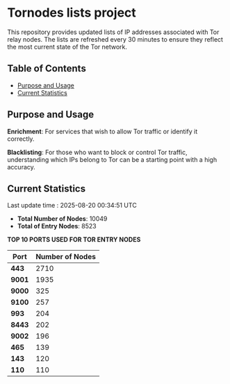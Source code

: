 # Tornodes lists project

This repository provides updated lists of IP addresses associated with Tor relay nodes. The lists are refreshed every 30 minutes to ensure they reflect the most current state of the Tor network.

## Table of Contents

- [Purpose and Usage](#purpose-and-usage)
- [Current Statistics](#current-statistics)


## Purpose and Usage

**Enrichment**: For services that wish to allow Tor traffic or identify it correctly.

**Blacklisting**: For those who want to block or control Tor traffic, understanding which IPs belong to Tor can be a starting point with a high accuracy.

## Current Statistics

Last update time : 2025-08-20 00:34:51 UTC

- **Total Number of Nodes**: 10049
- **Total of Entry Nodes**: 8523

**TOP 10 PORTS USED FOR TOR ENTRY NODES**

| **Port** | **Number of Nodes** |
|------|-----------------|
| **443**   | 2710  |
| **9001**   | 1935  |
| **9000**   | 325  |
| **9100**   | 257  |
| **993**   | 204  |
| **8443**   | 202  |
| **9002**   | 196  |
| **465**   | 139  |
| **143**   | 120  |
| **110**   | 110  |

